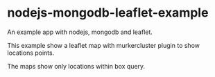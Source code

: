 nodejs-mongodb-leaflet-example
==============================

An example app with nodejs, mongodb and leaflet.

This example show a leaflet map with murkercluster plugin to show locations points.

The maps show only locations within box query.
